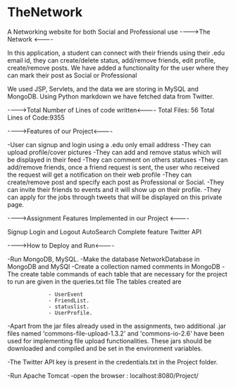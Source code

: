# TheNetwork
A Networking website for both Social and Professional use
---->The Network <----

In this application, a student can connect with their friends using their .edu email id, they can create/delete status, add/remove friends, edit profile, create/remove posts. We have added a functionality for the user where they can mark their post as Social or Professional

We used JSP, Servlets, and the data we are storing in MySQL and MongoDB. Using Python markdown we have fetched data from Twitter.

---->Total Number of Lines of code written<---- 
Total Files: 56
Total Lines of Code:9355


---->Features of our Project<----

-User can signup and login using a .edu only email address
-They can upload profile/cover pictures
-They can add and remove status which will be displayed in their feed
-They can comment on others statuses
-They can add/remove friends, once a friend request is sent, the user who received the request will get a notification on their web profile
-They can create/remove post and specify each post as Professional or Social.
-They can invite their friends to events and it will show up on their profile.
-They can apply for the jobs through tweets that will be displayed on this private page.


---->Assignment Features Implemented in our Project <----

Signup 
Login and Logout
AutoSearch Complete feature
Twitter API



---->How to Deploy and Run<----

-Run MongoDB, MySQL.
-Make the database NetworkDatabase in MongoDB and MySQl
-Create a collection named comments in MongoDB
-The create table commands of each table that are necessary for the project to run are given in the queries.txt file
The tables created are
                
                 - UserEvent
                 - FriendList.  
                 - statuslist.
                 - UserProfile.
-Apart from the jar files already used in the assignments, two additional .jar files named 'commons-file-upload-1.3.2' and 'commons-io-2.6' have been used for implementing file upload functionalities. These jars should be downloaded and compiled and be set in the environment variables.

-The Twitter API key is present in the credentials.txt in the Project folder.

-Run Apache Tomcat
-open the browser : localhost:8080/Project/

